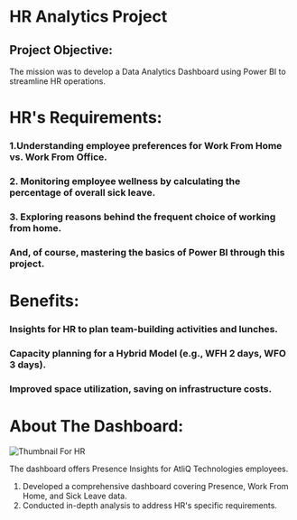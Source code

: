 
# HR Analytics Project


## Project Objective:
The mission was to develop a Data Analytics Dashboard using Power BI to streamline HR operations.

# HR's Requirements:
### 1.Understanding employee preferences for Work From Home vs. Work From Office.
### 2. Monitoring employee wellness by calculating the percentage of overall sick leave.
### 3. Exploring reasons behind the frequent choice of working from home.
### And, of course, mastering the basics of Power BI through this project.

# Benefits:
###  Insights for HR to plan team-building activities and lunches.
### Capacity planning for a Hybrid Model (e.g., WFH 2 days, WFO 3 days).
### Improved space utilization, saving on infrastructure costs.

# About The Dashboard:
![Thumbnail For HR](https://github.com/nahidkawsar/HR-Analytics-/assets/149723828/88cbd6c6-7ea4-49f2-8f8c-42928917c3a7)

The dashboard  offers Presence Insights for AtliQ Technologies employees.
1. Developed a comprehensive dashboard covering Presence, Work From Home, and Sick Leave data.
2. Conducted in-depth analysis to address HR's specific requirements.
